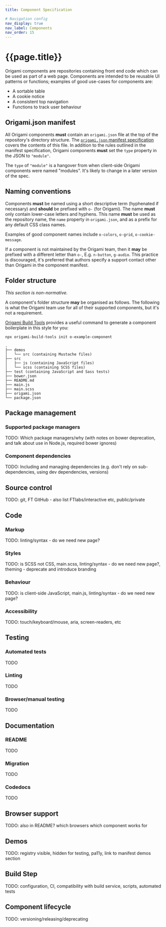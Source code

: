 ```yaml
---
title: Component Specification

# Navigation config
nav_display: true
nav_label: Components
nav_order: 15
---
```


# {{page.title}}

Origami components are repositories containing front end code which can be used as part of a web page. Components are intended to be reusable UI patterns or functions; examples of good use-cases for components are:

  - A sortable table
  - A cookie notice
  - A consistent top navigation
  - Functions to track user behaviour


## Origami.json manifest

All Origami components **must** contain an `origami.json` file at the top of the repository's directory structure. The [`origami.json` manifest specification](/spec/v1/manifest/) covers the contents of this file. In addition to the rules outlined in the manifest specification, Origami components **must** set the `type` property in the JSON to `"module"`.

<aside>
	The <code>type</code> of <code>"module"</code> is a hangover from when client-side Origami components were named "modules". It's likely to change in a later version of the spec.
</aside>


## Naming conventions

Components **must** be named using a short descriptive term (hyphenated if necessary) and **should** be prefixed with `o-` (for Origami). The name **must** only contain lower-case letters and hyphens. This name **must** be used as the repository name, the `name` property in `origami.json`, and as a prefix for any default CSS class names.

<aside>
	Examples of good component names include <code>o-colors</code>, <code>o-grid</code>, <code>o-cookie-message</code>.
</aside>

If a component is not maintained by the Origami team, then it **may** be prefixed with a different letter than `o-`, E.g. `n-button`, `g-audio`. This practice is discouraged, it's preferred that authors specify a support contact other than Origami in the component manifest.


## Folder structure

_This section is non-normative._

A component's folder structure **may** be organised as follows. The following is what the Origami team use for all of their supported components, but it's not a requirement.

<aside class="no-padding">
<p><a href="https://github.com/Financial-Times/origami-build-tools" class="o-typography-link--external" target="_blank">Origami Build Tools</a> provides a useful command to generate a component boilerplate in this style for you:</p>
<pre style="white-space: normal; word-break: keep-all;"><code class="o-syntax-highlight--bash">npx origami-build-tools init o-example-component</code>
</pre>
</aside>

<pre><code class="o-syntax-highlight--bash">.
├── demos
│   └── src (containing Mustache files)
├── src
│   ├── js (containing JavaScript files)
│   └── scss (containing SCSS files)
├── test (containing JavaScript and Sass tests)
├── bower.json
├── README.md
├── main.js
├── main.scss
├── origami.json
└── package.json</code>
</pre>


## Package management

### Supported package managers

TODO: Which package managers/why (with notes on bower deprecation, and talk about use in Node.js, required bower ignores)

### Component dependencies

TODO: Including and managing dependencies (e.g. don't rely on sub-dependencies, using dev dependencies, versions)


## Source control

TODO: git, FT GitHub - also list FTlabs/interactive etc, public/private


## Code

### Markup

TODO: linting/syntax - do we need new page?

### Styles

TODO: is SCSS not CSS, main.scss, linting/syntax - do we need new page?, theming - deprecate and introduce branding

### Behaviour

TODO: is client-side JavaScript, main.js, linting/syntax - do we need new page?

### Accessibility

TODO: touch/keyboard/mouse, aria, screen-readers, etc


## Testing

### Automated tests

TODO

### Linting

TODO

### Browser/manual testing

TODO


## Documentation

### README

TODO

### Migration

TODO

### Codedocs

TODO


## Browser support

TODO: also in README? which browsers which component works for


## Demos

TODO: registry visible, hidden for testing, pa11y, link to manifest demos section


## Build Step

TODO: configuration, CI, compatibility with build service, scripts, automated tests


## Component lifecycle

TODO: versioning/releasing/deprecating
